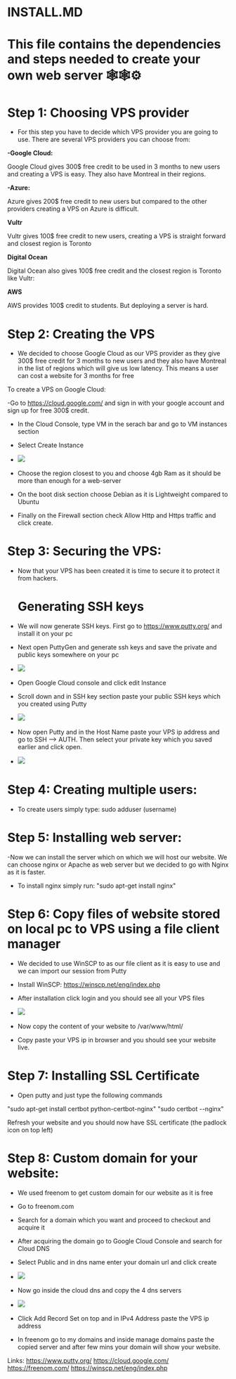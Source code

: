 # INSTALL.MD

<h1>This file contains the dependencies and steps needed to create your own web server 🕸🕸⚙️</h1>

# Step 1: Choosing VPS provider

- For this step you have to decide which VPS provider you are going to use. There are several VPS providers you can choose from:

**-Google Cloud:**
 <p>Google Cloud gives 300$ free credit to be used in 3 months to new users and creating a VPS is easy. They also have Montreal in their regions.</p>

**-Azure:**
<p> Azure gives 200$ free credit to new users but compared to the other providers creating a VPS on Azure is difficult.
</p>

**Vultr**
<p>Vultr gives 100$ free credit to new users, creating a VPS is straight forward and closest region is Toronto
</p>

**Digital Ocean**
<p>Digital Ocean also gives 100$ free credit and the closest region is Toronto like Vultr:
</p>


**AWS**
<p>AWS provides 100$ credit to students. But deploying a server is hard.
</p>

# Step 2: Creating the VPS

- We decided to choose Google Cloud as our VPS provider as they give 300$ free credit for 3
  months to new users and they also have Montreal in the list of regions which will give us low
  latency. This means a user can cost a website for 3 months for free

To create a VPS on Google Cloud:

-Go to https://cloud.google.com/ and sign in with your google account and sign up for free 300$ credit.

- In the Cloud Console, type VM in the serach bar and go to VM instances section

- Select Create Instance

- <img src="/Images/1.jpg" />

- Choose the region closest to you and choose 4gb Ram as it should be more than enough for a web-server

- On the boot disk section choose Debian as it is Lightweight compared to Ubuntu

- Finally on the Firewall section check Allow Http and Https traffic and click create.

# Step 3: Securing the VPS:

- Now that your VPS has been created it is time to secure it to protect it from hackers.

  # Generating SSH keys

- We will now generate SSH keys. First go to https://www.putty.org/ and install it on your pc

- Next open PuttyGen and generate ssh keys and save the private and public keys somewhere on your pc

- <img src="/Images/2.jpg" />

- Open Google Cloud console and click edit Instance
- Scroll down and in SSH key section paste your public SSH keys which you created using Putty
- <img src="/Images/3.jpg" />

- Now open Putty and in the Host Name paste your VPS ip address and go to SSH --> AUTH. Then select your private key which you saved earlier and click open.

- <img src="/Images/4.jpg" />

# Step 4: Creating multiple users:

- To create users simply type: sudo adduser (username)

# Step 5: Installing web server:

-Now we can install the server which on which we will host our website. We can choose nginx or Apache as web server but we decided to go with Nginx as it is faster.

- To install nginx simply run: "sudo apt-get install nginx"

# Step 6: Copy files of website stored on local pc to VPS using a file client manager

- We decided to use WinSCP to as our file client as it is easy to use and we can import our session from Putty
- Install WinSCP: https://winscp.net/eng/index.php
- After installation click login and you should see all your VPS files

- <img src="/Images/5.jpg" />

- Now copy the content of your website to /var/www/html/
- Copy paste your VPS ip in browser and you should see your website live.

# Step 7: Installing SSL Certificate

- Open putty and just type the following commands

"sudo apt-get install certbot python-certbot-nginx"
"sudo certbot --nginx"

Refresh your website and you should now have SSL certificate (the padlock icon on top left)

# Step 8: Custom domain for your website:

- We used freenom to get custom domain for our website as it is free

- Go to freenom.com
- Search for a domain which you want and proceed to checkout and acquire it
- After acquiring the domain go to Google Cloud Console and search for Cloud DNS
- Select Public and in dns name enter your domain url and click create
- <img src="/Images/6.jpg" />

- Now go inside the cloud dns and copy the 4 dns servers
- <img src="/Images/7.jpg" />

- Click Add Record Set on top and in IPv4 Address paste the VPS ip address

- In freenom go to my domains and inside manage domains paste the copied server and after few mins
  your domain will show your website.

Links:
https://www.putty.org/
https://cloud.google.com/
https://freenom.com/
https://winscp.net/eng/index.php

  
